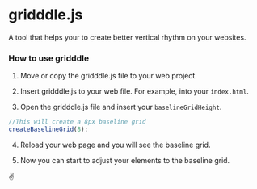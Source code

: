 # gridddle.js
A tool that helps your to create better vertical rhythm on your websites.



### How to use gridddle
1. Move or copy the gridddle.js file to your web project.

2. Insert gridddle.js to your web file. For example, into your `index.html`.

3. Open the gridddle.js file and insert your `baselineGridHeight`.
``` Javascript
//This will create a 8px baseline grid
createBaselineGrid(8);
```

4. Reload your web page and you will see the baseline grid.

5. Now you can start to adjust your elements to the baseline grid.

✌️
